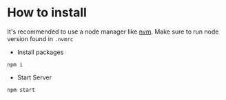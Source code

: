 # How to install

It's recommended to use a node manager like [nvm](https://github.com/nvm-sh/nvm).
Make sure to run node version found in `.nvmrc`

- Install packages

```
npm i
```

- Start Server
```
npm start
```
